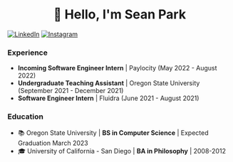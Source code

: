 <h1 align="center"> 👋 Hello, I'm Sean Park</h1>

[![LinkedIn](https://img.shields.io/badge/linkedin-%230077B5.svg?style=for-the-badge&logo=linkedin&logoColor=white)](http://www.linkedin.com/in/seanypark)
[![Instagram](https://img.shields.io/static/v1?style=for-the-badge&message=Instagram&color=E4405F&logo=Instagram&logoColor=FFFFFF&label=)](https://www.instagram.com/librvry_pictures)

### Experience
- **Incoming Software Engineer Intern** | Paylocity (May 2022 - August 2022)
- **Undergraduate Teaching Assistant** | Oregon State University (September 2021 - December 2021)
- **Software Engineer Intern** | Fluidra (June 2021 - August 2021)
### Education
- 📚 Oregon State University | **BS in Computer Science** | Expected Graduation March 2023
- 🎓 University of California - San Diego | **BA in Philosophy** | 2008-2012
